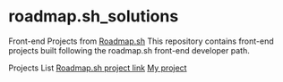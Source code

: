 # roadmap.sh_solutions
Front-end Projects from [Roadmap.sh](https://roadmap.sh/ )
This repository contains front-end projects built following the roadmap.sh front-end developer path.

Projects List
[Roadmap.sh project link](https://roadmap.sh/projects/single-page-cv) [My project](https://github.com/mkaifnadeem/roadmap.sh_solutions/tree/b80b81b0d6020698e4423e13290b62f3749c5cb0/front_end_projects/html-css-CV)
